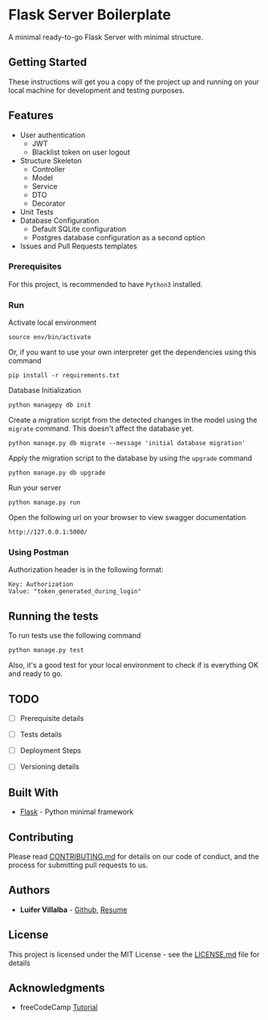 # Flask Server Boilerplate

A minimal ready-to-go Flask Server with minimal structure.

## Getting Started

These instructions will get you a copy of the project up and running on your local machine for development and testing purposes.

## Features
- User authentication
    - JWT
    - Blacklist token on user logout
- Structure Skeleton
    - Controller
    - Model
    - Service
    - DTO
    - Decorator
- Unit Tests
- Database Configuration
    - Default SQLite configuration
    - Postgres database configuration as a second option
- Issues and Pull Requests templates

### Prerequisites

For this project, is recommended to have `Python3` installed.

### Run

Activate local environment
```
source env/bin/activate 
```

Or, if you want to use your own interpreter get the dependencies using this command
```
pip install -r requirements.txt
```

Database Initialization
```
python managepy db init
```

Create a migration script from the detected changes in the model using the `migrate` command. This doesn't affect the database yet.
```
python manage.py db migrate --message 'initial database migration'
```

Apply the migration script to the database by using the `upgrade` command
```
python manage.py db upgrade
```

Run your server
```
python manage.py run
```

Open the following url on your browser to view swagger documentation
```
http://127.0.0.1:5000/
```

### Using Postman
Authorization header is in the following format:
```
Key: Authorization
Value: "token_generated_during_login"
```

## Running the tests

To run tests use the following command
```
python manage.py test
```

Also, it's a good test for your local environment to check if is everything OK and ready to go.

## TODO
- [ ] Prerequisite details
- [ ] Tests details
- [ ] Deployment Steps
- [ ] Versioning details


## Built With

* [Flask](https://flask.palletsprojects.com/en/1.1.x/) - Python minimal framework

## Contributing

Please read [CONTRIBUTING.md](CONTRIBUTING.md) for details on our code of conduct, and the process for submitting pull requests to us.

## Authors

* **Luifer Villalba** - [Github](https://github.com/luifer-villalba), [Resume](https://luifervillalba.com)

## License

This project is licensed under the MIT License - see the [LICENSE.md](LICENSE.md) file for details

## Acknowledgments

* freeCodeCamp [Tutorial](https://www.freecodecamp.org/news/structuring-a-flask-restplus-web-service-for-production-builds-c2ec676de563/)
